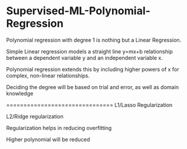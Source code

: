 # Supervised-ML-Polynomial-Regression

   
Polynomial regression with degree 1 is nothing but a Linear Regression.

Simple Linear regression models a straight line y=mx+b relationship between a dependent variable y and an independent variable x. 

Polynomial regression extends this by including higher powers of x for complex, non-linear relationships.

Deciding the degree will be based on trial and error, as well as domain knowledge

===============================
L1/Lasso Regularization

L2/Ridge regularization

Regularization helps in reducing overfitting

Higher polynomial will be reduced

